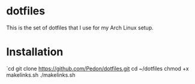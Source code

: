 # dotfiles

This is the set of dotfiles that I use for my Arch Linux setup.

# Installation

`cd
git clone https://github.com/Pedon/dotfiles.git
cd ~/dotfiles
chmod +x makelinks.sh
./makelinks.sh
